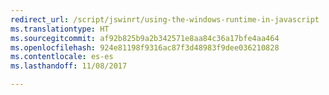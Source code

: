 ```yaml
---
redirect_url: /script/jswinrt/using-the-windows-runtime-in-javascript
ms.translationtype: HT
ms.sourcegitcommit: af92b825b9a2b342571e8aa84c36a17bfe4aa464
ms.openlocfilehash: 924e81198f9316ac87f3d48983f9dee036210828
ms.contentlocale: es-es
ms.lasthandoff: 11/08/2017

---
```


